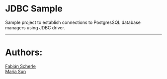# JDBC Sample

Sample project to establish connections to PostgresSQL database managers using JDBC driver.

----------------------------------------
# Authors:
[Fabián Scherle](https://github.com/fabbo-repo)\
[Maria Sun](https://github.com/Wyuuri)
